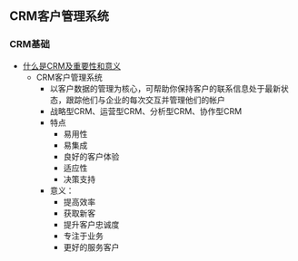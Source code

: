 ## CRM客户管理系统


### CRM基础
- [什么是CRM及重要性和意义](https://zhuanlan.zhihu.com/p/40038216)
    - CRM客户管理系统
      - 以客户数据的管理为核心，可帮助你保持客户的联系信息处于最新状态，跟踪他们与企业的每次交互并管理他们的帐户
      - 战略型CRM、运营型CRM、分析型CRM、协作型CRM
      - 特点   
        - 易用性
        - 易集成
        - 良好的客户体验
        - 适应性
        - 决策支持
      - 意义：
        - 提高效率
        - 获取新客
        - 提升客户忠诚度
        - 专注于业务
        - 更好的服务客户